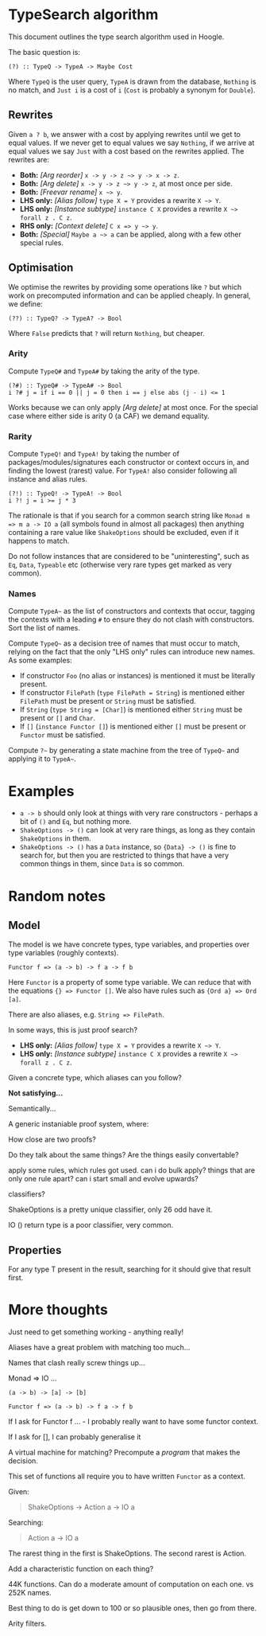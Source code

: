 # TypeSearch algorithm

This document outlines the type search algorithm used in Hoogle.

The basic question is:

    (?) :: TypeQ -> TypeA -> Maybe Cost

Where `TypeQ` is the user query, `TypeA` is drawn from the database, `Nothing` is no match, and `Just i` is a cost of `i` (`Cost` is probably a synonym for `Double`).

## Rewrites

Given `a ? b`, we answer with a cost by applying rewrites until we get to equal values. If we never get to equal values we say `Nothing`, if we arrive at equal values we say `Just` with a cost based on the rewrites applied. The rewrites are:

* **Both:** _[Arg reorder]_ `x -> y -> z ~> y -> x -> z`.
* **Both:** _[Arg delete]_ `x -> y -> z ~> y -> z`, at most once per side.
* **Both:** _[Freevar rename]_ `x ~> y`.
* **LHS only:** _[Alias follow]_ `type X = Y` provides a rewrite `X ~> Y`.
* **LHS only:** _[Instance subtype]_ `instance C X` provides a rewrite `X ~> forall z . C z`.
* **RHS only:** _[Context delete]_ `C x => y ~> y`.
* **Both:** _[Special]_ `Maybe a ~> a` can be applied, along with a few other special rules.

## Optimisation

We optimise the rewrites by providing some operations like `?` but which work on precomputed information and can be applied cheaply. In general, we define:

    (??) :: TypeQ? -> TypeA? -> Bool

Where `False` predicts that `?` will return `Nothing`, but cheaper.

### Arity

Compute `TypeQ#` and `TypeA#` by taking the arity of the type.

    (?#) :: TypeQ# -> TypeA# -> Bool
    i ?# j = if i == 0 || j = 0 then i == j else abs (j - i) <= 1

Works because we can only apply _[Arg delete]_ at most once. For the special case where either side is arity 0 (a CAF) we demand equality.

### Rarity

Compute `TypeQ!` and `TypeA!` by taking the number of packages/modules/signatures each constructor or context occurs in, and finding the lowest (rarest) value. For `TypeA!` also consider following all instance and alias rules.

    (?!) :: TypeQ! -> TypeA! -> Bool
    i ?! j = i >= j * 3

The rationale is that if you search for a common search string like `Monad m => m a -> IO a` (all symbols found in almost all packages) then anything containing a rare value like `ShakeOptions` should be excluded, even if it happens to match.

Do not follow instances that are considered to be "uninteresting", such as `Eq`, `Data`, `Typeable` etc (otherwise very rare types get marked as very common).

### Names

Compute `TypeA~` as the list of constructors and contexts that occur, tagging the contexts with a leading `#` to ensure they do not clash with constructors. Sort the list of names.

Compute `TypeQ~` as a decision tree of names that must occur to match, relying on the fact that the only "LHS only" rules can introduce new names. As some examples:

* If constructor `Foo` (no alias or instances) is mentioned it must be literally present.
* If constructor `FilePath` (`type FilePath = String`) is mentioned either `FilePath` must be present or `String` must be satisfied.
* If `String` (`type String = [Char]`) is mentioned either `String` must be present or `[]` and `Char`.
* If `[]` (`instance Functor []`) is mentioned either `[]` must be present or `Functor` must be satisfied.

Compute `?~` by generating a state machine from the tree of `TypeQ~` and applying it to `TypeA~`.


# Examples

* `a -> b` should only look at things with very rare constructors - perhaps a bit of `()` and `Eq`, but nothing more.
* `ShakeOptions -> ()` can look at very rare things, as long as they contain `ShakeOptions` in them.
* `ShakeOptions -> ()` has a `Data` instance, so `{Data} -> ()` is fine to search for, but then you are restricted to things that have a very common things in them, since `Data` is so common.

# Random notes

## Model

The model is we have concrete types, type variables, and properties over type variables (roughly contexts).

    Functor f => (a -> b) -> f a -> f b

Here `Functor` is a property of some type variable. We can reduce that with the equations `{} => Functor []`. We also have rules such as `{Ord a} => Ord [a]`.

There are also aliases, e.g. `String => FilePath`.

In some ways, this is just proof search?

* **LHS only:** _[Alias follow]_ `type X = Y` provides a rewrite `X ~> Y`.
* **LHS only:** _[Instance subtype]_ `instance C X` provides a rewrite `X ~> forall z . C z`.

Given a concrete type, which aliases can you follow?

**Not satisfying...**

Semantically...


A generic instaniable proof system, where:

How close are two proofs?

Do they talk about the same things? Are the things easily convertable?

apply some rules, which rules got used. can i do bulk apply? things that are only one rule apart? can i start small and evolve upwards?

classifiers?

ShakeOptions is a pretty unique classifier, only 26 odd have it.

IO () return type is a poor classifier, very common.


## Properties

For any type T present in the result, searching for it should give that result first.

# More thoughts

Just need to get something working - anything really!

Aliases have a great problem with matching too much...

Names that clash really screw things up...

Monad => IO ...


    (a -> b) -> [a] -> [b]

    Functor f => (a -> b) -> f a -> f b

If I ask for Functor f ... - I probably really want to have some functor context.

If I ask for [], I can probably generalise it

A virtual machine for matching? Precompute a _program_ that makes the decision.

This set of functions all require you to have written `Functor` as a context.


Given:

> ShakeOptions -> Action a -> IO a

Searching:

> Action a -> IO a

The rarest thing in the first is ShakeOptions. The second rarest is Action.

Add a characteristic function on each thing?

44K functions. Can do a moderate amount of computation on each one.
vs 252K names.

Best thing to do is get down to 100 or so plausible ones, then go from there.

Arity filters.
